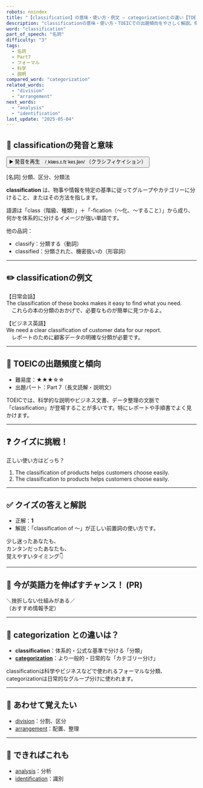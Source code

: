 ```yaml
---
robots: noindex
title: "【classification】の意味・使い方・例文 ― categorizationとの違い【TOEIC英単語】"
description: "classificationの意味・使い方・TOEICでの出題傾向をやさしく解説。例文・クイズ付きでcategorizationとの違いもわかりやすく学べます。"
word: "classification"
part_of_speech: "名詞"
difficulty: "3"
tags:
  - 名詞
  - Part7
  - フォーマル
  - 科学
  - 説明
compared_word: "categorization"
related_words:
  - "division"
  - "arrangement"
next_words:
  - "analysis"
  - "identification"
last_update: "2025-05-04"
---
```


## 🔰 classificationの発音と意味

<button class="play-audio" onclick="playTTS('classification')">
  <span class="play-audio-main">
    ▶️ 発音を再生　/ˌklæs.ɪ.fɪˈkeɪ.ʃən/
  </span>
  <span class="play-audio-sub">
    （クラシフィケイション）
  </span>
</button>

[名詞] 分類、区分、分類法

**classification** は、物事や情報を特定の基準に従ってグループやカテゴリーに分けること、またはその方法を指します。

語源は「class（階級、種類）」＋「-fication（～化、～すること）」から成り、何かを体系的に分けるイメージが強い単語です。

他の品詞：  
- classify：分類する（動詞）
- classified：分類された、機密扱いの（形容詞）

---

## ✏️ classificationの例文

【日常会話】  
The classification of these books makes it easy to find what you need.  
　これらの本の分類のおかげで、必要なものが簡単に見つかるよ。

【ビジネス英語】  
We need a clear classification of customer data for our report.  
　レポートのために顧客データの明確な分類が必要です。

---

## 🎯 TOEICの出題頻度と傾向

- 難易度：★★★☆☆
- 出題パート：Part 7（長文読解・説明文）

TOEICでは、科学的な説明やビジネス文書、データ整理の文脈で「classification」が登場することが多いです。特にレポートや手順書でよく見かけます。

---

## ❓ クイズに挑戦！

正しい使い方はどっち？

1. The classification of products helps customers choose easily.  
2. The classification to products helps customers choose easily.

---

## ✅ クイズの答えと解説

- 正解：**1**
- 解説：「classification of ～」が正しい前置詞の使い方です。

少し迷ったあなたも、  
カンタンだったあなたも、  
覚えやすいタイミング👇️

---

## 🚀 今が英語力を伸ばすチャンス！ (PR)

<div class="info-center">
＼挫折しない仕組みがある／<br>  
（おすすめ情報予定）
</div>

---

## 🤔  categorization との違いは？

- **classification**：体系的・公式な基準で分ける「分類」
- **[categorization](/categorization)**：より一般的・日常的な「カテゴリー分け」

classificationは科学やビジネスなどで使われるフォーマルな分類、categorizationは日常的なグループ分けに使われます。

---

## 🧩 あわせて覚えたい

- [division](/division)：分割、区分
- [arrangement](/arrangement)：配置、整理

---

## 📖 できればこれも

- [analysis](/analysis)：分析
- [identification](/identification)：識別

<!-- cvid: aid31_bid35 -->
